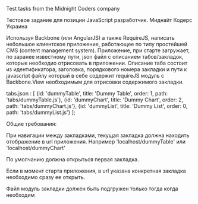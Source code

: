 Test tasks from the Midnight Coders company

Тестовое задание для позиции
JavaScript разработчик. Миднайт Кодерс Украина

Используя Backbone (или AngularJS) а также RequireJS, написать небольшое
клиентское приложение, работающее по типу простейшей CMS (content
management system).
Приложение, при старте загружает, по заранее известному пути, json файл с
описанием табов/закладок, которые необходио отрисовать в приложении. Описание таба состоит из идентификатора, заголовка, порядкового номера
закладки и пути к javascript файлу который в себе содержит requireJS модуль с
Backbone.View необходимым для отрисовки содержимого закладки.

tabs.json : [ {id: 'dummyTable', title: 'Dummy Table', order: 1, path: 'tabs/dummyTable.js'}, {id: 'dummyChart', title: 'Dummy Chart', order: 2, path: 'tabs/dummyChart.js'}, {id: 'dummyList', title: 'Dummy List', order: 0, path: 'tabs/dummyList.js'} ];

Общие требования:

При навигации между закладками, текущая закладка должна находить
отображение в url приложения.
Например 'localhost/dummyTable' или 'localhost/dummyChart'

По умолчанию должна открыться первая закладка.

Если в момент старта приложения, в url указана конкретная закладка
необходимо сразу ее открыть.

Файл модуль закладки должен быть подгружен только тогда когда
необходим
